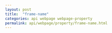 ```yaml
---
layout: post
title:  "frame-name"
categories: api webpage webpage-property
permalink: api/webpage/property/frame-name.html
---
```


